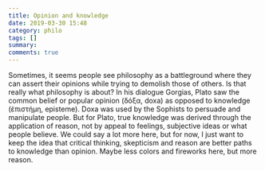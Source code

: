 ```yaml
---
title: Opinion and knowledge
date: 2019-03-30 15:48
category: philo
tags: []
summary: 
comments: true
---
```

Sometimes, it seems people see philosophy as a battleground where they can assert their opinions while trying to demolish those of others. Is that really what philosophy is about? In his dialogue Gorgias, Plato saw the common belief or popular opinion (δόξα, doxa) as opposed to knowledge (ἐπιστήμη, episteme). Doxa was used by the Sophists to persuade and manipulate people. But for Plato, true knowledge was derived through the application of reason, not by appeal to feelings, subjective ideas or what people believe. We could say a lot more here, but for now, I just want to keep the idea that critical thinking, skepticism and reason are better paths to knowledge than opinion. Maybe less colors and fireworks here, but more reason.
